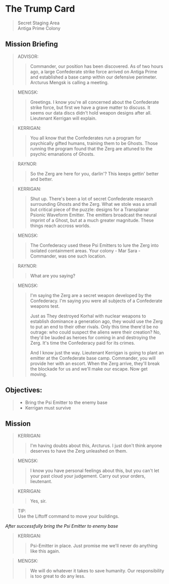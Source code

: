 # The Trump Card

> Secret Staging Area  
> Antiga Prime Colony

## Mission Briefing

> ADVISOR:
>> Commander, our position has been discovered. As of two hours ago, a large Confederate strike force arrived on Antiga Prime and established a base camp within our defensive perimeter. Arcturus Mengsk is calling a meeting.

> MENGSK:
>> Greetings. I know you're all concerned about the Confederate strike force, but first we have a grave matter to discuss. It seems our data discs didn't hold weapon designs after all. Lieutenant Kerrigan will explain.

> KERRIGAN:
>> You all know that the Confederates run a program for psychically gifted humans, training them to be Ghosts. Those running the program found that the Zerg are attuned to the psychic emanations of Ghosts.

> RAYNOR:
>> So the Zerg are here for you, darlin'? This keeps gettin' better and better.

> KERRIGAN:
>> Shut up. There's been a lot of secret Confederate research surrounding Ghosts and the Zerg. What we stole was a small but critical piece of the puzzle: designs for a Transplanar Psionic Waveform Emitter. The emitters broadcast the neural imprint of a Ghost, but at a much greater magnitude. These things reach accross worlds.

> MENGSK:
>> The Confederacy used these Psi Emitters to lure the Zerg into isolated containment areas. Your colony - Mar Sara - Commander, was one such location.

> RAYNOR:
>> What are you saying?

> MENGSK:
>> I'm saying the Zerg are a secret weapon developed by the Confederacy. I'm saying you were all subjects of a Confederate weapons test.
>>
>> Just as They destroyed Korhal with nuclear weapons to establish dominance a generation ago, they would use the Zerg to put an end to their other rivals. Only this time there'd be no outrage: who could suspect the aliens were their creation? No, they'd be lauded as heroes for coming in and destroying the Zerg. It's time the Confederacy paid for its crimes.
>>
>> And I know just the way. Lieutenant Kerrigan is going to plant an emitter at the Confederate base camp. Commander, you will provide her with an escort. When the Zerg arrive, they'll break the blockade for us and we'll make our escape. Now get moving.

## Objectives:

> - Bring the Psi Emitter to the enemy base
> - Kerrigan must survive

## Mission

> KERRIGAN:
>> I'm having doubts about this, Arcturus. I just don't think anyone deserves to have the Zerg unleashed on them.

> MENGSK:
>> I know you have personal feelings about this, but you can't let your past cloud your judgement. Carry out your orders, lieutenant.

> KERRIGAN:
>> Yes, sir.

> TIP:  
> Use the Liftoff command to move your buildings.

_After successfully bring the Psi Emitter to enemy base_

> KERRIGAN:
>> Psi-Emitter in place. Just promise me we'll never do anything like this again.

> MENGSK:
>> We will do whatever it takes to save humanity. Our responsibility is too great to do any less.